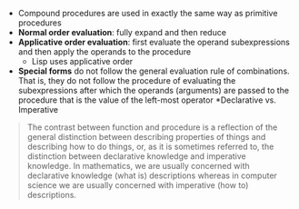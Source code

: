 * Compound procedures are used in exactly the same way as primitive procedures
* **Normal order evaluation**: fully expand and then reduce
* **Applicative order evaluation**: first evaluate the operand subexpressions and then apply the operands to the procedure
  * Lisp uses applicative order
* **Special forms** do not follow the general evaluation rule of combinations. That is, they do not follow the procedure of evaluating the subexpressions after which the operands (arguments) are passed to the procedure that is the value of the left-most operator
*Declarative vs. Imperative
> The contrast between function and procedure is a reflection of the general distinction between describing properties of things and describing how to do things, or, as it is sometimes referred to, the distinction between declarative knowledge and imperative knowledge. In mathematics, we are usually concerned with declarative knowledge (what is) descriptions whereas in computer science we are usually concerned with imperative (how to) descriptions.

